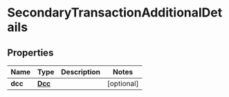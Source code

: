 
# SecondaryTransactionAdditionalDetails

## Properties
Name | Type | Description | Notes
------------ | ------------- | ------------- | -------------
**dcc** | [**Dcc**](Dcc.md) |  |  [optional]



